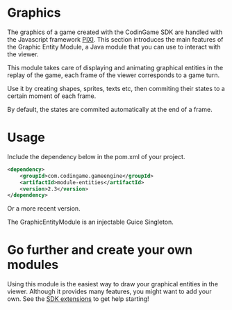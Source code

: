 # Graphics

The graphics of a game created with the CodinGame SDK are handled with the Javascript framework [PIXI](http://www.pixijs.com/). This section introduces the main features of the Graphic Entity Module, a Java module that you can use to interact with the viewer.

This module takes care of displaying and animating graphical entities in the replay of the game, each frame of the viewer corresponds to a game turn.

Use it by creating shapes, sprites, texts etc, then commiting their states to a certain moment of each frame.

By default, the states are commited automatically at the end of a frame.

# Usage

Include the dependency below in the pom.xml of your project.
```xml
<dependency>
	<groupId>com.codingame.gameengine</groupId>
	<artifactId>module-entities</artifactId>
	<version>2.3</version>
</dependency>
```
Or a more recent version.

The GraphicEntityModule is an injectable Guice Singleton.

# Go further and create your own modules

Using this module is the easiest way to draw your graphical entities in the viewer. Although it provides many features, you might want to add your own. See the [SDK extensions](extensions/extensions-1-tools.md) to get help starting!